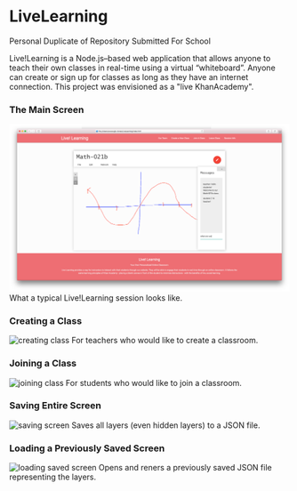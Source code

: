 # LiveLearning
Personal Duplicate of Repository Submitted For School

Live!Learning is a Node.js–based web application that allows anyone to teach their own classes in real-time using a virtual “whiteboard”. Anyone can create or sign up for classes as long as they have an internet connection. This project was envisioned as a "live KhanAcademy".

### The Main Screen
![main screen](https://github.com/ngwattcos/LiveLearning/blob/master/screenshots/whiteboard.png)
What a typical Live!Learning session looks like.

### Creating a Class
![creating class](https://github.com/ngwattcos/LiveLearning/blob/master/screenshots/sreenshots/create_class.png)
For teachers who would like to create a classroom.

### Joining a Class
![joining class](https://github.com/ngwattcos/LiveLearning/blob/master/screenshots/sreenshots/join_class.png)
For students who would like to join a classroom.

### Saving Entire Screen
![saving screen](https://github.com/ngwattcos/LiveLearning/blob/master/screenshots/sreenshots/save_as.png)
Saves all layers (even hidden layers) to a JSON file.

### Loading a Previously Saved Screen
![loading saved screen](https://github.com/ngwattcos/LiveLearning/blob/master/screenshots/sreenshots/open.png)
Opens and reners a previously saved JSON file representing the layers.

